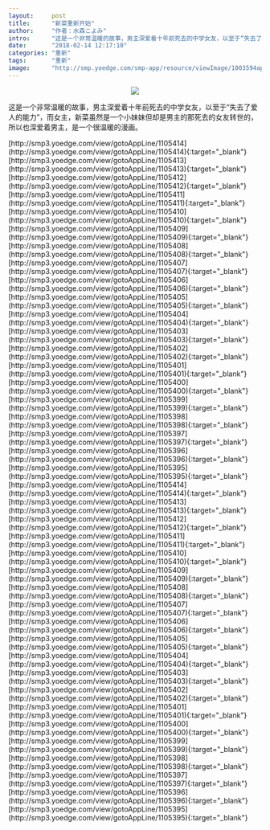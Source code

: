 ```yaml
---
layout:     post
title:      "新菜重新开始"
author:     "作者：水森こよみ"
intro:      "这是一个非常温暖的故事，男主深爱着十年前死去的中学女友，以至于“失去了爱人的能力”，而女主，新菜虽然是一个小妹妹但却是男主的那死去的女友转世的，所以也深爱着男主，是一个很温暖的漫画。"
date:       "2018-02-14 12:17:10"
categories: "重新"
tags:       "重新"
image:      "http://smp.yoedge.com/smp-app/resource/viewImage/1003594appline.png"
---
```

<div style="text-align: center">
<p><img src="http://smp.yoedge.com/smp-app/resource/viewImage/1003594appline.png"/></p>
</div>
<p class="post-meta">
<span>这是一个非常温暖的故事，男主深爱着十年前死去的中学女友，以至于“失去了爱人的能力”，而女主，新菜虽然是一个小妹妹但却是男主的那死去的女友转世的，所以也深爱着男主，是一个很温暖的漫画。</span>
</p>
[http://smp3.yoedge.com/view/gotoAppLine/1105414](http://smp3.yoedge.com/view/gotoAppLine/1105414){:target="_blank"}
[http://smp3.yoedge.com/view/gotoAppLine/1105413](http://smp3.yoedge.com/view/gotoAppLine/1105413){:target="_blank"}
[http://smp3.yoedge.com/view/gotoAppLine/1105412](http://smp3.yoedge.com/view/gotoAppLine/1105412){:target="_blank"}
[http://smp3.yoedge.com/view/gotoAppLine/1105411](http://smp3.yoedge.com/view/gotoAppLine/1105411){:target="_blank"}
[http://smp3.yoedge.com/view/gotoAppLine/1105410](http://smp3.yoedge.com/view/gotoAppLine/1105410){:target="_blank"}
[http://smp3.yoedge.com/view/gotoAppLine/1105409](http://smp3.yoedge.com/view/gotoAppLine/1105409){:target="_blank"}
[http://smp3.yoedge.com/view/gotoAppLine/1105408](http://smp3.yoedge.com/view/gotoAppLine/1105408){:target="_blank"}
[http://smp3.yoedge.com/view/gotoAppLine/1105407](http://smp3.yoedge.com/view/gotoAppLine/1105407){:target="_blank"}
[http://smp3.yoedge.com/view/gotoAppLine/1105406](http://smp3.yoedge.com/view/gotoAppLine/1105406){:target="_blank"}
[http://smp3.yoedge.com/view/gotoAppLine/1105405](http://smp3.yoedge.com/view/gotoAppLine/1105405){:target="_blank"}
[http://smp3.yoedge.com/view/gotoAppLine/1105404](http://smp3.yoedge.com/view/gotoAppLine/1105404){:target="_blank"}
[http://smp3.yoedge.com/view/gotoAppLine/1105403](http://smp3.yoedge.com/view/gotoAppLine/1105403){:target="_blank"}
[http://smp3.yoedge.com/view/gotoAppLine/1105402](http://smp3.yoedge.com/view/gotoAppLine/1105402){:target="_blank"}
[http://smp3.yoedge.com/view/gotoAppLine/1105401](http://smp3.yoedge.com/view/gotoAppLine/1105401){:target="_blank"}
[http://smp3.yoedge.com/view/gotoAppLine/1105400](http://smp3.yoedge.com/view/gotoAppLine/1105400){:target="_blank"}
[http://smp3.yoedge.com/view/gotoAppLine/1105399](http://smp3.yoedge.com/view/gotoAppLine/1105399){:target="_blank"}
[http://smp3.yoedge.com/view/gotoAppLine/1105398](http://smp3.yoedge.com/view/gotoAppLine/1105398){:target="_blank"}
[http://smp3.yoedge.com/view/gotoAppLine/1105397](http://smp3.yoedge.com/view/gotoAppLine/1105397){:target="_blank"}
[http://smp3.yoedge.com/view/gotoAppLine/1105396](http://smp3.yoedge.com/view/gotoAppLine/1105396){:target="_blank"}
[http://smp3.yoedge.com/view/gotoAppLine/1105395](http://smp3.yoedge.com/view/gotoAppLine/1105395){:target="_blank"}
[http://smp3.yoedge.com/view/gotoAppLine/1105414](http://smp3.yoedge.com/view/gotoAppLine/1105414){:target="_blank"}
[http://smp3.yoedge.com/view/gotoAppLine/1105413](http://smp3.yoedge.com/view/gotoAppLine/1105413){:target="_blank"}
[http://smp3.yoedge.com/view/gotoAppLine/1105412](http://smp3.yoedge.com/view/gotoAppLine/1105412){:target="_blank"}
[http://smp3.yoedge.com/view/gotoAppLine/1105411](http://smp3.yoedge.com/view/gotoAppLine/1105411){:target="_blank"}
[http://smp3.yoedge.com/view/gotoAppLine/1105410](http://smp3.yoedge.com/view/gotoAppLine/1105410){:target="_blank"}
[http://smp3.yoedge.com/view/gotoAppLine/1105409](http://smp3.yoedge.com/view/gotoAppLine/1105409){:target="_blank"}
[http://smp3.yoedge.com/view/gotoAppLine/1105408](http://smp3.yoedge.com/view/gotoAppLine/1105408){:target="_blank"}
[http://smp3.yoedge.com/view/gotoAppLine/1105407](http://smp3.yoedge.com/view/gotoAppLine/1105407){:target="_blank"}
[http://smp3.yoedge.com/view/gotoAppLine/1105406](http://smp3.yoedge.com/view/gotoAppLine/1105406){:target="_blank"}
[http://smp3.yoedge.com/view/gotoAppLine/1105405](http://smp3.yoedge.com/view/gotoAppLine/1105405){:target="_blank"}
[http://smp3.yoedge.com/view/gotoAppLine/1105404](http://smp3.yoedge.com/view/gotoAppLine/1105404){:target="_blank"}
[http://smp3.yoedge.com/view/gotoAppLine/1105403](http://smp3.yoedge.com/view/gotoAppLine/1105403){:target="_blank"}
[http://smp3.yoedge.com/view/gotoAppLine/1105402](http://smp3.yoedge.com/view/gotoAppLine/1105402){:target="_blank"}
[http://smp3.yoedge.com/view/gotoAppLine/1105401](http://smp3.yoedge.com/view/gotoAppLine/1105401){:target="_blank"}
[http://smp3.yoedge.com/view/gotoAppLine/1105400](http://smp3.yoedge.com/view/gotoAppLine/1105400){:target="_blank"}
[http://smp3.yoedge.com/view/gotoAppLine/1105399](http://smp3.yoedge.com/view/gotoAppLine/1105399){:target="_blank"}
[http://smp3.yoedge.com/view/gotoAppLine/1105398](http://smp3.yoedge.com/view/gotoAppLine/1105398){:target="_blank"}
[http://smp3.yoedge.com/view/gotoAppLine/1105397](http://smp3.yoedge.com/view/gotoAppLine/1105397){:target="_blank"}
[http://smp3.yoedge.com/view/gotoAppLine/1105396](http://smp3.yoedge.com/view/gotoAppLine/1105396){:target="_blank"}
[http://smp3.yoedge.com/view/gotoAppLine/1105395](http://smp3.yoedge.com/view/gotoAppLine/1105395){:target="_blank"}


